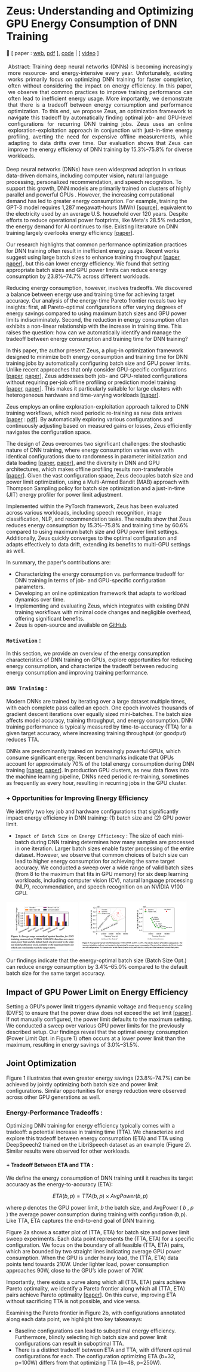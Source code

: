 # Zeus: Understanding and Optimizing GPU Energy Consumption of DNN Training

🌸 [ paper : [web](https://www.usenix.org/conference/nsdi23/presentation/you), [pdf](https://www.usenix.org/system/files/nsdi23-you.pdf) ], [code](https://github.com/ml-energy/zeus) | [ [video](https://youtu.be/aZoD-jgO3fE?si=WhcxloaeZDnFAgvo) ]


<p class="ex1" align="justify" style="padding: 5px 5px 5px 5px">
Abstract:  Training deep neural networks (DNNs) is becoming increasingly more resource- and energy-intensive every year. Unfortunately, existing works primarily focus on optimizing DNN training for faster completion, often without considering the impact on energy efficiency.
In this paper, we observe that common practices to improve training performance can often lead to inefficient energy usage. More importantly, we demonstrate that there is a tradeoff between energy consumption and performance optimization. To this end, we propose Zeus, an optimization framework to navigate this tradeoff by automatically finding optimal job- and GPU-level configurations for recurring DNN training jobs. Zeus uses an online exploration-exploitation approach in conjunction with just-in-time energy profiling, averting the need for expensive offline measurements, while adapting to data drifts over time. Our evaluation shows that Zeus can improve the energy efficiency of DNN training by 15.3%–75.8% for diverse workloads.

</p>

Deep neural networks (DNNs) have seen widespread adoption in various data-driven domains, including computer vision, natural language processing, personalized recommendation, and speech recognition. To support this growth, DNN models are primarily trained on clusters of highly parallel and powerful GPUs . However, the increasing computational demand has led to greater energy consumption. For example, training the GPT-3 model requires 1,287 megawatt-hours (MWh) [[source](https://arxiv.org/abs/2104.10350)], equivalent to the electricity used by an average U.S. household over 120 years. Despite efforts to reduce operational power footprints, like Meta's 28.5% reduction, the energy demand for AI continues to rise. Existing literature on DNN training largely overlooks energy efficiency [[paper](https://dl.acm.org/doi/10.1145/3381831)].

Our research highlights that common performance optimization practices for DNN training often result in inefficient energy usage. Recent works suggest using large batch sizes to enhance training throughput [[paper](https://arxiv.org/abs/1711.00489), [paper](https://arxiv.org/abs/1706.02677)], but this can lower energy efficiency. We found that setting appropriate batch sizes and GPU power limits can reduce energy consumption by 23.8%–74.7% across different workloads.

Reducing energy consumption, however, involves tradeoffs. We discovered a balance between energy use and training time for achieving target accuracy. Our analysis of the energy-time Pareto frontier reveals two key insights: first, all Pareto-optimal configurations offer varying degrees of energy savings compared to using maximum batch sizes and GPU power limits indiscriminately. Second, the reduction in energy consumption often exhibits a non-linear relationship with the increase in training time. This raises the question: how can we automatically identify and manage the tradeoff between energy consumption and training time for DNN training?

In this paper, the author present Zeus, a plug-in optimization framework designed to minimize both energy consumption and training time for DNN training jobs by automatically configuring batch size and GPU power limits. Unlike recent approaches that only consider GPU-specific configurations [[paper](https://www.semanticscholar.org/paper/DUB%3A-Dynamic-Underclocking-and-Bypassing-in-NoCs-Bharadwaj-Das/96e34f96673cca9f118b0bdf5970df5202d4fe84), [paper](https://arxiv.org/pdf/1905.11012)], Zeus addresses both job- and GPU-related configurations without requiring per-job offline profiling or prediction model training [[paper](https://arxiv.org/abs/2201.01684), [paper](https://ieeexplore.ieee.org/document/9139663)]. This makes it particularly suitable for large clusters with heterogeneous hardware and time-varying workloads [[paper](https://www.usenix.org/conference/nsdi22/presentation/weng)].

Zeus employs an online exploration-exploitation approach tailored to DNN training workflows, which need periodic re-training as new data arrives [[paper](https://research.facebook.com/publications/applied-machine-learning-at-facebook-a-datacenter-infrastructure-perspective/) : [pdf](https://systems.cs.columbia.edu/private-systems-class/papers/Hazelwood2018Applied.pdf)]. By automatically exploring various configurations and continuously adjusting based on measured gains or losses, Zeus efficiently navigates the configuration space.

The design of Zeus overcomes two significant challenges: the stochastic nature of DNN training, where energy consumption varies even with identical configurations due to randomness in parameter initialization and data loading [[paper](https://arxiv.org/abs/1806.01427), [paper](https://wires.onlinelibrary.wiley.com/doi/abs/10.1002/widm.1200)], and the diversity in DNN and GPU architectures, which makes offline profiling results non-transferable [[paper](https://arxiv.org/pdf/1909.06842v6)]. Given the vast configuration space, Zeus decouples batch size and power limit optimization, using a Multi-Armed Bandit (MAB) approach with Thompson Sampling policy for batch size optimization and a just-in-time (JIT) energy profiler for power limit adjustment.

Implemented within the PyTorch framework, Zeus has been evaluated across various workloads, including speech recognition, image classification, NLP, and recommendation tasks. The results show that Zeus reduces energy consumption by 15.3%–75.8% and training time by 60.6% compared to using maximum batch size and GPU power limit settings. Additionally, Zeus quickly converges to the optimal configuration and adapts effectively to data drift, extending its benefits to multi-GPU settings as well.

In summary, the paper's contributions are:

+ Characterizing the energy consumption vs. performance tradeoff for DNN training in terms of job- and GPU-specific configuration parameters.
+ Developing an online optimization framework that adapts to workload dynamics over time.
+ Implementing and evaluating Zeus, which integrates with existing DNN training workflows with minimal code changes and negligible overhead, offering significant benefits.
+ Zeus is open-source and available on [GitHub](https://github.com/ml-energy/zeus).

### `Motivation` : 
In this section, we provide an overview of the energy consumption characteristics of DNN training on GPUs, explore opportunities for reducing energy consumption, and characterize the tradeoff between reducing energy consumption and improving training performance.

### `DNN Training` : 
Modern DNNs are trained by iterating over a large dataset multiple times, with each complete pass called an epoch. One epoch involves thousands of gradient descent iterations over equally sized mini-batches. The batch size affects model accuracy, training throughput, and energy consumption. DNN training performance is typically measured by time-to-accuracy (TTA) for a given target accuracy, where increasing training throughput (or goodput) reduces TTA.

DNNs are predominantly trained on increasingly powerful GPUs, which consume significant energy. Recent benchmarks indicate that GPUs account for approximately 70% of the total energy consumption during DNN training [[paper](https://arxiv.org/abs/2206.05229), [paper](https://ieeexplore.ieee.org/document/9005632)]. In production GPU clusters, as new data flows into the machine learning pipeline, DNNs need periodic re-training, sometimes as frequently as every hour, resulting in recurring jobs in the GPU cluster.

### + Opportunities for Improving Energy Efficiency
We identify two key job and hardware configurations that significantly impact energy efficiency in DNN training: (1) batch size and (2) GPU power limit.

+ `Impact of Batch Size on Energy Efficiency` : The size of each mini-batch during DNN training determines how many samples are processed in one iteration. Larger batch sizes enable faster processing of the entire dataset. However, we observe that common choices of batch size can lead to higher energy consumption for achieving the same target accuracy. We conducted a sweep over a wide range of valid batch sizes (from 8 to the maximum that fits in GPU memory) for six deep learning workloads, including computer vision (CV), natural language processing (NLP), recommendation, and speech recognition on an NVIDIA V100 GPU.
  
<img src="./img/a1.png" width=38%> <img src="./img/a2.png" width=57%>

Our findings indicate that the energy-optimal batch size (Batch Size Opt.) can reduce energy consumption by 3.4%–65.0% compared to the default batch size for the same target accuracy.

## Impact of GPU Power Limit on Energy Efficiency
Setting a GPU's power limit triggers dynamic voltage and frequency scaling (DVFS) to ensure that the power draw does not exceed the set limit [[paper](https://www.sciencedirect.com/science/article/pii/S2352864816300736)]. If not manually configured, the power limit defaults to the maximum setting. We conducted a sweep over various GPU power limits for the previously described setup. Our findings reveal that the optimal energy consumption (Power Limit Opt. in Figure 1) often occurs at a lower power limit than the maximum, resulting in energy savings of 3.0%–31.5%.

## Joint Optimization
Figure 1 illustrates that even greater energy savings (23.8%–74.7%) can be achieved by jointly optimizing both batch size and power limit configurations. Similar opportunities for energy reduction were observed across other GPU generations as well.

### Energy-Performance Tradeoffs :
Optimizing DNN training for energy efficiency typically comes with a tradeoff: a potential increase in training time (TTA). We characterize and explore this tradeoff between energy consumption (ETA) and TTA using DeepSpeech2 trained on the LibriSpeech dataset as an example (Figure 2). Similar results were observed for other workloads.

#### + Tradeoff Between ETA and TTA :
We define the energy consumption of DNN training until it reaches its target accuracy as the energy-to-accuracy (ETA):

$$ ETA(b,p)=TTA(b,p)×AvgPower(b,p) $$

where 𝑝 denotes the GPU power limit, 𝑏 the batch size, and AvgPower ( 𝑏 , 𝑝 ) the average power consumption during training with configuration (b,p). Like TTA, ETA captures the end-to-end goal of DNN training.

Figure 2a shows a scatter plot of (TTA, ETA) for batch size and power limit sweep experiments. Each data point represents the (TTA, ETA) for a specific configuration. We focus on the boundary of all feasible (TTA, ETA) pairs, which are bounded by two straight lines indicating average GPU power consumption. When the GPU is under heavy load, the (TTA, ETA) data points tend towards 210W. Under lighter load, power consumption approaches 90W, close to the GPU’s idle power of 70W.

Importantly, there exists a curve along which all (TTA, ETA) pairs achieve Pareto optimality, we identify a Pareto frontier along which all (TTA, ETA) pairs achieve Pareto optimality [[paper](https://link.springer.com/article/10.1007/BF01442131)]. On this curve, improving ETA without sacrificing TTA is not possible, and vice versa.

Examining the Pareto frontier in Figure 2b, with configurations annotated along each data point, we highlight two key takeaways:

+ Baseline configurations can lead to suboptimal energy efficiency. Furthermore, blindly selecting high batch size and power limit configurations can result in suboptimal TTA.
+ There is a distinct tradeoff between ETA and TTA, with different optimal configurations for each. The configuration optimizing ETA (b=32, p=100W) differs from that optimizing TTA (b=48, p=250W).